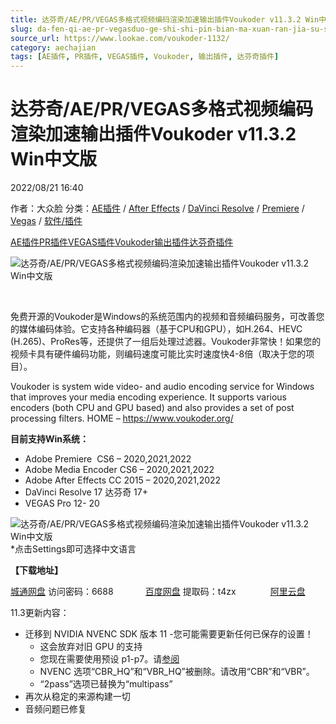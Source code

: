 ```yaml
---
title: 达芬奇/AE/PR/VEGAS多格式视频编码渲染加速输出插件Voukoder v11.3.2 Win中文版
slug: da-fen-qi-ae-pr-vegasduo-ge-shi-shi-pin-bian-ma-xuan-ran-jia-su-shu-chu-cha-jian-voukoder-v11-3-2-winzhong-wen-ban
source_url: https://www.lookae.com/voukoder-1132/
category: aechajian
tags: [AE插件, PR插件, VEGAS插件, Voukoder, 输出插件, 达芬奇插件]
---
```

# 达芬奇/AE/PR/VEGAS多格式视频编码渲染加速输出插件Voukoder v11.3.2 Win中文版

2022/08/21 16:40

作者：大众脸
分类：[AE插件](https://www.lookae.com/after-effects/aechajian/) / [After Effects](https://www.lookae.com/after-effects/) / [DaVinci Resolve](https://www.lookae.com/qitarjcj/resolvezy/) / [Premiere](https://www.lookae.com/qitarjcj/premierezy/) / [Vegas](https://www.lookae.com/qitarjcj/vegaszy/) / [软件/插件](https://www.lookae.com/qitarjcj/)

[AE插件](https://www.lookae.com/tag/ae%e6%8f%92%e4%bb%b6/)[PR插件](https://www.lookae.com/tag/pr%e6%8f%92%e4%bb%b6/)[VEGAS插件](https://www.lookae.com/tag/vegas%e6%8f%92%e4%bb%b6/)[Voukoder](https://www.lookae.com/tag/voukoder/)[输出插件](https://www.lookae.com/tag/%e8%be%93%e5%87%ba%e6%8f%92%e4%bb%b6/)[达芬奇插件](https://www.lookae.com/tag/%e8%be%be%e8%8a%ac%e5%a5%87%e6%8f%92%e4%bb%b6/)

![达芬奇/AE/PR/VEGAS多格式视频编码渲染加速输出插件Voukoder v11.3.2 Win中文版](https://www.lookae.com/wp-content/uploads/2021/07/Voukoder-9.jpg "达芬奇/AE/PR/VEGAS多格式视频编码渲染加速输出插件Voukoder v11.3.2 Win中文版-LookAE.com")

[﻿﻿﻿](https://cloud.video.taobao.com//play/u/705956171/p/1/e/6/t/1/297172470493.mp4)

免费开源的Voukoder是Windows的系统范围内的视频和音频编码服务，可改善您的媒体编码体验。它支持各种编码器（基于CPU和GPU），如H.264、HEVC (H.265)、ProRes等，还提供了一组后处理过滤器。Voukoder非常快！如果您的视频卡具有硬件编码功能，则编码速度可能比实时速度快4-8倍（取决于您的项目）。

Voukoder is system wide video- and audio encoding service for Windows that improves your media encoding experience. It supports various encoders (both CPU and GPU based) and also provides a set of post processing filters. HOME – https://www.voukoder.org/

**目前支持Win系统：**

* Adobe Premiere  CS6 – 2020,2021,2022
* Adobe Media Encoder CS6 – 2020,2021,2022
* Adobe After Effects CC 2015 – 2020,2021,2022
* DaVinci Resolve 17 达芬奇 17+
* VEGAS Pro 12- 20

![达芬奇/AE/PR/VEGAS多格式视频编码渲染加速输出插件Voukoder v11.3.2 Win中文版](https://img.alicdn.com/imgextra/i2/705956171/O1CN01FON1oO1vSMtet5cMA_!!705956171.png "达芬奇/AE/PR/VEGAS多格式视频编码渲染加速输出插件Voukoder v11.3.2 Win中文版-LookAE.com")  
\*点击Settings即可选择中文语言

**【下载地址】**

[城通网盘](https://url70.ctfile.com/f/2827370-652249731-2a9f51?p=4431) 访问密码：6688             [百度网盘](https://pan.baidu.com/s/1y5ih0hq1pfJXbQzgUCjDaA?pwd=t4zx) 提取码：t4zx              [阿里云盘](https://www.aliyundrive.com/s/xW8vYRj8Sde)

11.3更新内容：

* 迁移到 NVIDIA NVENC SDK 版本 11 -您可能需要更新任何已保存的设置！
  + 这会放弃对旧 GPU 的支持
  + 您现在需要使用预设 p1-p7。请[参阅](https://docs.nvidia.com/video-technologies/video-codec-sdk/nvenc-preset-migration-guide/)
  + NVENC 选项“CBR\_HQ”和“VBR\_HQ”被删除。请改用“CBR”和“VBR”。
  + “2pass”选项已替换为“multipass”
* 再次从稳定的来源构建一切
* 音频问题已修复
